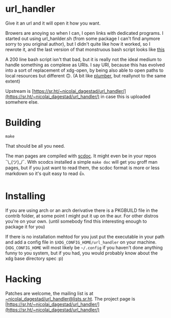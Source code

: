 # url_handler

Give it an url and it will open it how you want.

Browers are anoying so when I can, I open links with dedicated programs. I started out using
url_hanlder.sh (from some package I can't find anymore sorry to you original author), but I didn't
quite like how it worked, so I rewrote it, and the last version of that monstruous bash script looks
like [this](https://git.dagestad.fr/~nicolai/bin/tree/d427aea871ec91b61c73f70d24aeadfad509326a/item/url_handler)

A 200 line bash script isn't that bad, but it is really not the ideal medium to handle something as
complexe as URIs. I say URI, because this has evolved into a sort of replacement of
xdg-open, by being also able to open paths to local resources but different 🙃. (A bit like
[plumber](https://9fans.github.io/plan9port/man/man4/plumber.html), but reallynot to the same
extent)

Upstream is [https://sr.ht/~nicolai_dagestad/url_handler/](https://sr.ht/~nicolai_dagestad/url_handler/) 
in case this is uploaded somwhere else.

# Building

`make`

That should be all you need.

The man pages are compiled with [scdoc](https://git.sr.ht/~sircmpwn/scdoc). It might even be in your
repos ¯\\\_(ツ)\_/¯.
With scodcs installed a simple `make doc` will get you groff man pages, but if you just want to 
read them, the scdoc format is more or less markdown so it's quit easy to read 👍.

# Installing

If you are using arch or an arch derivative there is a PKGBUILD file in the contrib folder, at some
point I might put it up on the aur. For other distros you're on your own. (until somebody find this
interesting enough to package it for you)

If there is no installation mehtod for you just put the executable in your path and add a config
file in `$XDG_CONFIG_HOME/url_handler` on your machine. (`XDG_CONFIG_HOME` will most likely be `~/.config`
if you haven't done anything funny to you system, but if you had, you would probably know about the
xdg base directory spec :p)

# Hacking

Patches are welcome, the mailing list is at [~nicolai_dagestad/url_handler@lists.sr.ht](mailto:~nicolai_dagestad/url_handler@lists.sr.ht).
The project page is [https://sr.ht/~nicolai_dagestad/url_handler/](https://sr.ht/~nicolai_dagestad/url_handler/)


